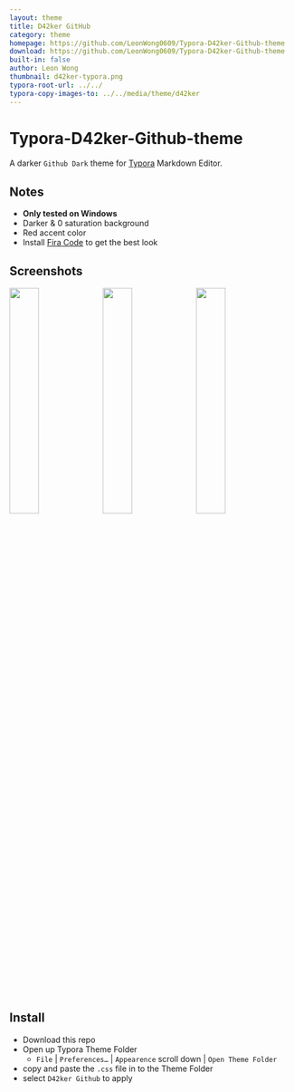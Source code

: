 ```yaml
---
layout: theme
title: D42ker GitHub
category: theme
homepage: https://github.com/LeonWong0609/Typora-D42ker-Github-theme
download: https://github.com/LeonWong0609/Typora-D42ker-Github-theme
built-in: false
author: Leon Wong
thumbnail: d42ker-typora.png
typora-root-url: ../../
typora-copy-images-to: ../../media/theme/d42ker
---
```


# Typora-D42ker-Github-theme
A darker `Github Dark` theme for [Typora](https://typora.io/) Markdown Editor.

## Notes
- **Only tested on Windows**
- Darker & 0 saturation background
- Red accent color
- Install [Fira Code](https://github.com/tonsky/FiraCode) to get the best look

## Screenshots

<p float="left">
  <img src="https://user-images.githubusercontent.com/58762081/143670357-80ddaf98-a829-49be-a498-69026ee83081.png" width="32%" />
  <img src="https://user-images.githubusercontent.com/58762081/143670441-b08f4c65-c911-4541-8cdb-71d413ff6b48.png" width="32%" /> 
  <img src="https://user-images.githubusercontent.com/58762081/143670480-40ccb3e9-40ff-4280-bf85-4cf82f3bc016.png" width="32%" />
</p>

## Install

- Download this repo
- Open up Typora Theme Folder 
  - `File` | `Preferences…` | `Appearence` scroll down | `Open Theme Folder`
- copy and paste the `.css` file in to the Theme Folder
- select `D42ker Github` to apply
